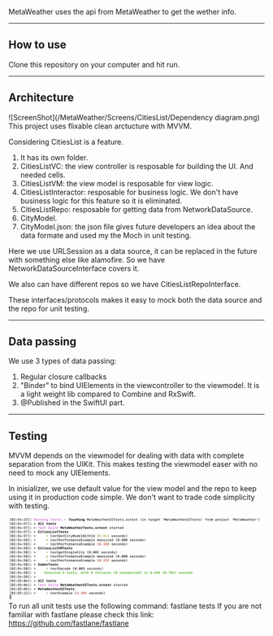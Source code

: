 



MetaWeather uses the api from MetaWeather to get the wether info.


-------------------
How to use
--------------
Clone this repository on your computer and hit run.

---------------------
Architecture
---------------
![ScreenShot](/MetaWeather/Screens/CitiesList/Dependency diagram.png)
This project uses flixable clean arctucture with MVVM.

Considering CitiesList is a feature.
1. It has its own folder.
2. CitiesListVC: the view controller is resposable for building the UI. And needed cells. 
3. CitiesListVM: the view model is resposable for view logic.
4. CitiesListInteractor: resposable for business logic. We don't have business logic for this feature so it is eliminated.
5. CitiesListRepo: resposable for getting data from NetworkDataSource.
6. CityModel.
7. CityModel.json: the json file gives future developers an idea about the data formate and used my the Moch in unit testing.

Here we use URLSession as a data source, it can be replaced in the future with something else like alamofire. So we have NetworkDataSourceInterface covers it.

We also can have different repos so we have CitiesListRepoInterface.

These interfaces/protocols makes it easy to mock both the data source and the repo for unit testing.

---------------------
Data passing
---------------
We use 3 types of data passing:
1. Regular closure callbacks
2. "Binder" to bind UIElements in the viewcontroller to the viewmodel. It is a light weight lib compared to Combine and RxSwift.
3. @Published in the SwiftUI part. 

------------
Testing
---------
MVVM depends on the viewmodel for dealing with data with complete separation from the UIKit. This makes testing the viewmodel easer with no need to mock any UIElements.

In inisializer, we use default value for the view model and the repo to keep using it in production code simple. We don't want to trade code simplicity with testing.

![ScreenShot](/MetaWeatherTests/FastlaneRunUnitTest.png)
To run all unit tests use the following command: fastlane tests
If you are not familiar with fastlane please check this link: https://github.com/fastlane/fastlane
